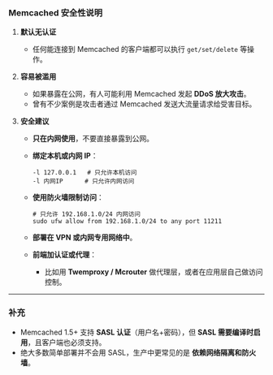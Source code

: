 ### **Memcached 安全性说明**

1. **默认无认证**

   - 任何能连接到 Memcached 的客户端都可以执行 `get/set/delete` 等操作。

2. **容易被滥用**

   - 如果暴露在公网，有人可能利用 Memcached 发起 **DDoS 放大攻击**。
   - 曾有不少案例是攻击者通过 Memcached 发送大流量请求给受害目标。

3. **安全建议**

   - **只在内网使用**，不要直接暴露到公网。

   - **绑定本机或内网 IP**：

     ```
     -l 127.0.0.1   # 只允许本机访问
     -l 内网IP      # 只允许内网访问
     ```

   - **使用防火墙限制访问**：

     ```
     # 只允许 192.168.1.0/24 内网访问
     sudo ufw allow from 192.168.1.0/24 to any port 11211
     ```

   - **部署在 VPN 或内网专用网络中**。

   - **前端加认证或代理**：

     - 比如用 **Twemproxy / Mcrouter** 做代理层，或者在应用层自己做访问控制。

------

### **补充**

- Memcached 1.5+ 支持 **SASL 认证**（用户名+密码），但 **SASL 需要编译时启用**，且客户端也必须支持。
- 绝大多数简单部署并不会用 SASL，生产中更常见的是 **依赖网络隔离和防火墙**。